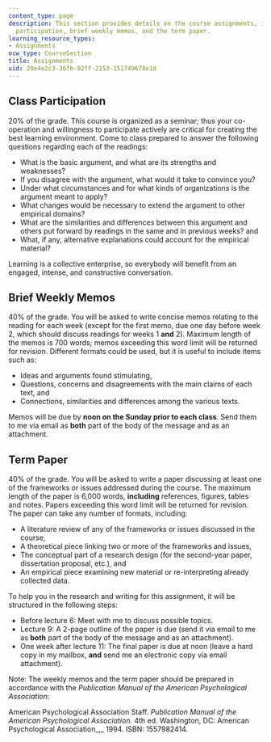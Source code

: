 ```yaml
---
content_type: page
description: This section provides details on the course assignments, including class
  participation, brief weekly memos, and the term paper.
learning_resource_types:
- Assignments
ocw_type: CourseSection
title: Assignments
uid: 20e4e2c3-36fb-92ff-2153-151749678e1d
---
```


Class Participation
-------------------

20% of the grade. This course is organized as a seminar; thus your co-operation and willingness to participate actively are critical for creating the best learning environment. Come to class prepared to answer the following questions regarding each of the readings:

*   What is the basic argument, and what are its strengths and weaknesses?
*   If you disagree with the argument, what would it take to convince you?
*   Under what circumstances and for what kinds of organizations is the argument meant to apply?
*   What changes would be necessary to extend the argument to other empirical domains?
*   What are the similarities and differences between this argument and others put forward by readings in the same and in previous weeks? and
*   What, if any, alternative explanations could account for the empirical material?

Learning is a collective enterprise, so everybody will benefit from an engaged, intense, and constructive conversation.

Brief Weekly Memos
------------------

40% of the grade. You will be asked to write concise memos relating to the reading for each week (except for the first memo, due one day before week 2, which should discuss readings for weeks 1 **and** 2). Maximum length of the memos is 700 words; memos exceeding this word limit will be returned for revision. Different formats could be used, but it is useful to include items such as:

*   Ideas and arguments found stimulating,
*   Questions, concerns and disagreements with the main claims of each text, and
*   Connections, similarities and differences among the various texts.

Memos will be due by **noon on the Sunday prior to each class**. Send them to me via email as **both** part of the body of the message and as an attachment.

Term Paper
----------

40% of the grade. You will be asked to write a paper discussing at least one of the frameworks or issues addressed during the course. The maximum length of the paper is 6,000 words, **including** references, figures, tables and notes. Papers exceeding this word limit will be returned for revision. The paper can take any number of formats, including:

*   A literature review of any of the frameworks or issues discussed in the course,
*   A theoretical piece linking two or more of the frameworks and issues,
*   The conceptual part of a research design (for the second-year paper, dissertation proposal, etc.), and
*   An empirical piece examining new material or re-interpreting already collected data.

To help you in the research and writing for this assignment, it will be structured in the following steps:

*   Before lecture 6: Meet with me to discuss possible topics.
*   Lecture 9: A 2-page outline of the paper is due (send it via email to me as **both** part of the body of the message and as an attachment).
*   One week after lecture 11: The final paper is due at noon (leave a hard copy in my mailbox, **and** send me an electronic copy via email attachment).

Note: The weekly memos and the term paper should be prepared in accordance with the _Publication Manual of the American Psychological Association_:

American Psychological Association Staff. _Publication Manual of the American Psychological Association._ 4th ed. Washington, DC: American Psychological Association_,_ 1994. ISBN: 1557982414.